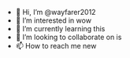 - 👋 Hi, I’m @wayfarer2012
- 👀 I’m interested in wow
- 🌱 I’m currently learning this
- 💞️ I’m looking to collaborate on is
- 📫 How to reach me new
